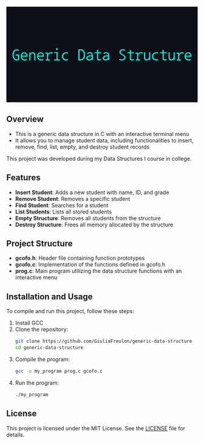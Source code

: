 <p align="center">
  <img src="img/Generic_Data_Structure.png" alt="Generic Data Structure Banner" />
</p>

## Overview
- This is a generic data structure in C with an interactive terminal menu
- It allows you to manage student data, including functionalities to insert, remove, find, list, empty, and destroy student records

<p>This project was developed during my Data Structures I course in college.

## Features
- **Insert Student**: Adds a new student with name, ID, and grade
- **Remove Student**: Removes a specific student
- **Find Student**: Searches for a student
- **List Students**: Lists all stored students
- **Empty Structure**: Removes all students from the structure
- **Destroy Structure**: Frees all memory allocated by the structure

## Project Structure
- **gcofo.h**: Header file containing function prototypes
- **gcofo.c**: Implementation of the functions defined in gcofo.h
- **prog.c**: Main program utilizing the data structure functions with an interactive menu

## Installation and Usage
To compile and run this project, follow these steps:
1. Install GCC
2. Clone the repository:
   ```bash
   git clone https://github.com/GiuliaFreulon/generic-data-structure
   cd generic-data-structure
3. Compile the program:
   ```bash
   gcc -o my_program prog.c gcofo.c
4. Run the program:
   ```bash
   ./my_program

## License
This project is licensed under the MIT License. See the [LICENSE](LICENSE) file for details.
